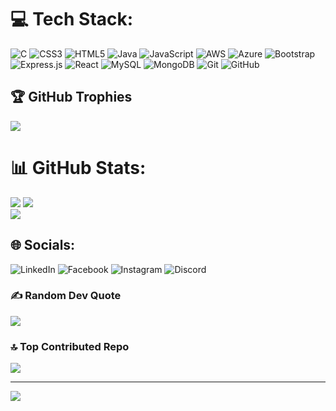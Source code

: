 

# 💻 Tech Stack:
![C](https://img.shields.io/badge/c-%2300599C.svg?style=for-the-badge&logo=c&logoColor=white) ![CSS3](https://img.shields.io/badge/css3-%231572B6.svg?style=for-the-badge&logo=css3&logoColor=white) ![HTML5](https://img.shields.io/badge/html5-%23E34F26.svg?style=for-the-badge&logo=html5&logoColor=white) ![Java](https://img.shields.io/badge/java-%23ED8B00.svg?style=for-the-badge&logo=openjdk&logoColor=white) ![JavaScript](https://img.shields.io/badge/javascript-%23323330.svg?style=for-the-badge&logo=javascript&logoColor=%23F7DF1E) ![AWS](https://img.shields.io/badge/AWS-%23FF9900.svg?style=for-the-badge&logo=amazon-aws&logoColor=white) ![Azure](https://img.shields.io/badge/azure-%230072C6.svg?style=for-the-badge&logo=microsoftazure&logoColor=white) ![Bootstrap](https://img.shields.io/badge/bootstrap-%238511FA.svg?style=for-the-badge&logo=bootstrap&logoColor=white) ![Express.js](https://img.shields.io/badge/express.js-%23404d59.svg?style=for-the-badge&logo=express&logoColor=%2361DAFB) ![React](https://img.shields.io/badge/react-%2320232a.svg?style=for-the-badge&logo=react&logoColor=%2361DAFB) ![MySQL](https://img.shields.io/badge/mysql-4479A1.svg?style=for-the-badge&logo=mysql&logoColor=white) ![MongoDB](https://img.shields.io/badge/MongoDB-%234ea94b.svg?style=for-the-badge&logo=mongodb&logoColor=white) ![Git](https://img.shields.io/badge/git-%23F05033.svg?style=for-the-badge&logo=git&logoColor=white) ![GitHub](https://img.shields.io/badge/github-%23121011.svg?style=for-the-badge&logo=github&logoColor=white)
## 🏆 GitHub Trophies
![](https://github-profile-trophy.vercel.app/?username=ManojKale1244&theme=radical&no-frame=false&no-bg=true&margin-w=4)
# 📊 GitHub Stats:
![](https://github-readme-stats.vercel.app/api/top-langs/?username=ManojKale1244&theme=dark&hide_border=false&include_all_commits=true&count_private=false&layout=compact)
![](https://github-readme-stats.vercel.app/api?username=ManojKale1244&theme=dark&hide_border=false&include_all_commits=true&count_private=false)<br/>
![](https://nirzak-streak-stats.vercel.app/?user=ManojKale1244&theme=dark&hide_border=false)<br/>
## 🌐 Socials:
 ![LinkedIn](https://img.shields.io/badge/LinkedIn-%230077B5.svg?logo=linkedin&logoColor=white) ![Facebook](https://img.shields.io/badge/Facebook-%231877F2.svg?logo=Facebook&logoColor=white) ![Instagram](https://img.shields.io/badge/Instagram-%23E4405F.svg?logo=Instagram&logoColor=white) ![Discord](https://img.shields.io/badge/Discord-%237289DA.svg?logo=discord&logoColor=white)



### ✍️ Random Dev Quote
![](https://quotes-github-readme.vercel.app/api?type=horizontal&theme=merko)

### 🔝 Top Contributed Repo
![](https://github-contributor-stats.vercel.app/api?username=ManojKale1244&limit=5&theme=dark&combine_all_yearly_contributions=true)

---
[![](https://visitcount.itsvg.in/api?id=ManojKale1244&icon=0&color=0)](https://visitcount.itsvg.in)

<!-- Proudly created with GPRM ( https://gprm.itsvg.in ) -->
